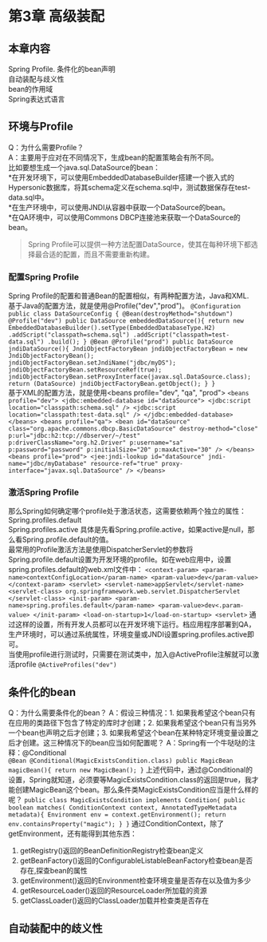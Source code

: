 # 第3章 高级装配

## 本章内容
Spring Profile. 
条件化的bean声明  
自动装配与歧义性  
bean的作用域  
Spring表达式语言  

## 环境与Profile   
  Q：为什么需要Profile？  
  A：主要用于应对在不同情况下，生成bean的配置策略会有所不同。  
  比如要想生成一个java.sql.DataSource的bean：  
  *在开发环境下，可以使用EmbeddedDatabaseBuilder搭建一个嵌入式的Hypersonic数据库，将其schema定义在schema.sql中，测试数据保存在test-data.sql中。  
  *在生产环境中，可以使用JNDI从容器中获取一个DataSource的bean。  
  *在QA环境中，可以使用Commons DBCP连接池来获取一个DataSource的bean。  

  >Spring Profile可以提供一种方法配置DataSource，使其在每种环境下都选择最合适的配置，而且不需要重新构建。  

### 配置Spring Profile
  Spring Profile的配置和普通Bean的配置相似，有两种配置方法，Java和XML.  
  基于Java的配置方法，就是使用@Profile("dev","prod")。
    ```
    @Configuration
    public class DataSourceConfig {
        @Bean(destroyMethod="shutdown")
        @Profile("dev")
        public DataSource embeddedDataSource(){
            return new EmbeddedDatabaseBuilder().setType(EmbeddedDatabaseType.H2)
                .addScript("classpath=schema.sql")
                .addScript("classpath=test-data.sql")
                .build();
        }
        @Bean
        @Profile("prod")
        public DataSource jndiDataSource(){
            JndiObjectFactoryBean jndiObjectFactoryBean = new JndiObjectFactoryBean();
            jndiObjectFactoryBean.setJndiName("jdbc/myDS");
            jndiObjectFactoryBean.setResourceRef(true);
            jndiObjectFactoryBean.setProxyInterface(javax.sql.DataSource.class);
            return (DataSource) jndiObjectFactoryBean.getObject();
        }
    }
    ```  
  基于XML的配置方法，就是使用<beans profile="dev", "qa", "prod">
    ```
    <beans profile="dev">
      <jdbc:embedded-database id="dataSource">
      <jdbc:script location="classpath:schema.sql" />
        <jdbc:script location="classpath:test-data.sql" />
      </jdbc:embedded-database>
    </beans>
    <beans profile="qa">
      <bean id="dataSource"
            class="org.apache.commons.dbcp.BasicDataSource"
            destroy-method="close"
            p:url="jdbc:h2:tcp://dbserver/~/test"
            p:driverClassName="org.h2.Driver"
            p:username="sa"
            p:password="password"
            p:initialSize="20"
            p:maxActive="30" />
      </beans>
    <beans profile="prod">
      <jee:jndi-lookup id="dataSource"
                       jndi-name="jdbc/myDatabase"
                       resource-ref="true"
                       proxy-interface="javax.sql.DataSource" />
    </beans>
    ```  

### 激活Spring Profile
  那么Spring如何确定哪个profile处于激活状态，这需要依赖两个独立的属性：  
    Spring.profiles.default  
    Spring.profiles.active
  具体是先看Spring.profile.active，如果active是null，那么看Spring.profile.default的值。  
  最常用的Profile激活方法是使用DispatcherServlet的参数将Spring.profile.default设置为开发环境的profile。如在web应用中，设置spring.profiles.default的web.xml文件中：
    ```
    <context-param>
      <param-name>contextConfigLocation</param-name>
      <param-value>dev</param-value>
    </context-param>
    <servlet>
      <servlet-name>appServlet</servlet-name>
      <servlet-class>
        org.springframework.web.servlet.DispatcherServlet
      </servlet-class>
      <init-param>
        <param-name>spring.profiles.default</param-name>
        <param-value>dev<.param-value>
      </init-param>
      <load-on-startup>1</load-on-startup>
    <servlet>
    ```
  通过这样的设置，所有开发人员都可以在开发环境下运行。档应用程序部署到QA，生产环境时，可以通过系统属性，环境变量或JNDI设置spring.profiles.active即可。  
  当使用profile进行测试时，只需要在测试类中，加入@ActiveProfile注解就可以激活profile
    ```@ActiveProfiles("dev")```

## 条件化的bean
  Q：为什么需要条件化的bean？
  A：假设三种情况：1. 如果我希望这个bean只有在应用的类路径下包含了特定的库时才创建；2. 如果我希望这个bean只有当另外一个bean也声明之后才创建；3. 如果我希望这个bean在某种特定环境变量设置之后才创建。这三种情况下的bean应当如何配置呢？
  A：Spring有一个牛哒哒的注释：@Conditional  
    ```
    @Bean
    @Conditional(MagicExistsCondition.class)
    public MagicBean magicBean(){
      return new MagicBean();
    }
    ```
  上述代码中，通过@Conditional的设置，Spring就知道，必须要等MagicExistsCondition.class的返回是true，我才能创建MagicBean这个bean。那么条件类MagicExistsCondition应当是什么样的呢？
    ```
    public class MagicExistsCondition implements Condition{
      public boolean matches(
        ConditionContext context, AnnotatedTypeMetadata metadata){
          Environment env = context.getEnvironment();
          return env.containsProperty("magic");
      }
    }
    ```
  通过ConditionContext，除了getEnvironment，还有能得到其他东西：  
  1. getRegistry()返回的BeanDefinitionRegistry检查bean定义  
  2. getBeanFactory()返回的ConfigurableListableBeanFactory检查bean是否存在,探查bean的属性
  3. getEnvironment()返回的Environment检查环境变量是否存在以及值为多少
  4. getResourceLoader()返回的ResourceLoader所加载的资源
  5. getClassLoader()返回的ClassLoader加载并检查类是否存在

## 自动装配中的歧义性


